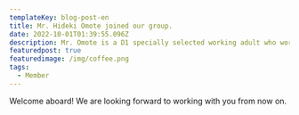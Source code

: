 ```yaml
---
templateKey: blog-post-en
title: Mr. Hideki Omote joined our group.
date: 2022-10-01T01:39:55.096Z
description: Mr. Omote is a D1 specially selected working adult who works for Softbank Corp.
featuredpost: true
featuredimage: /img/coffee.png
tags:
  - Member
---
```


Welcome aboard!
We are looking forward to working with you from now on.
